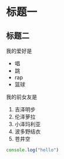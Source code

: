 # 标题一
## 标题二

我的爱好是

* 唱
* 跳
* rap
* 篮球
  
我的前女友是

1. 吉泽明步
2. 伦泽萝拉
3. 小泽玛利亚
4. 波多野结衣
5. 苍井空
   
```javascript
console.log("hello")
```